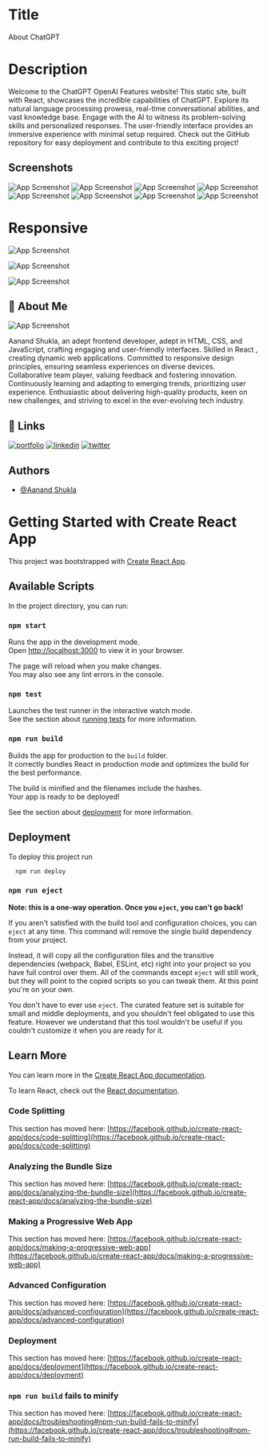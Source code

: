 # Title 
About ChatGPT

# Description

Welcome to the ChatGPT OpenAI Features website! This static site, built with React, showcases the incredible capabilities of ChatGPT. Explore its natural language processing prowess, real-time conversational abilities, and vast knowledge base. Engage with the AI to witness its problem-solving skills and personalized responses. The user-friendly interface provides an immersive experience with minimal setup required. Check out the GitHub repository for easy deployment and contribute to this exciting project!
## Screenshots

![App Screenshot](https://www.linkpicture.com/q/Screenshot-45.png)
![App Screenshot](https://www.linkpicture.com/q/Screenshot-40.png)
![App Screenshot](https://www.linkpicture.com/q/Screenshot-34_13.png)
![App Screenshot](https://www.linkpicture.com/q/Screenshot-32.png)
![App Screenshot](https://www.linkpicture.com/q/Screenshot-32.png)
![App Screenshot](https://www.linkpicture.com/q/Screenshot-41.png)
![App Screenshot](https://www.linkpicture.com/q/Screenshot-42_7.png)
![App Screenshot](https://www.linkpicture.com/q/Screenshot-35_6.png)

# Responsive
![App Screenshot](https://www.linkpicture.com/q/Screenshot-36_3.png)

![App Screenshot](https://www.linkpicture.com/q/Screenshot-37_8.png)

![App Screenshot](https://www.linkpicture.com/q/Screenshot-39_7.png)




## 🚀 About Me


![App Screenshot](https://www.linkpicture.com/q/WhatsApp-Image-2023-07-27-at-3.45.42-PM.jpeg)
 
Aanand Shukla, an adept frontend developer, adept in HTML, CSS, and JavaScript, crafting engaging and user-friendly interfaces. Skilled in React , creating dynamic web applications. Committed to responsive design principles, ensuring seamless experiences on diverse devices. Collaborative team player, valuing feedback and fostering innovation. Continuously learning and adapting to emerging trends, prioritizing user experience. Enthusiastic about delivering high-quality products, keen on new challenges, and striving to excel in the ever-evolving tech industry.





## 🔗 Links
[![portfolio](https://img.shields.io/badge/my_portfolio-000?style=for-the-badge&logo=ko-fi&logoColor=white)](https://github.com/Aanand-shukla/gpt3_React_Website)
[![linkedin](https://img.shields.io/badge/linkedin-0A66C2?style=for-the-badge&logo=linkedin&logoColor=white)](https://www.linkedin.com/in/aanand-shukla)
[![twitter](https://img.shields.io/badge/twitter-1DA1F2?style=for-the-badge&logo=twitter&logoColor=white)](https://twitter.com/Shuklagii?t=Ut9TgQGsajoLohvLoJnprg&s=09)


## Authors

- [@Aanand Shukla](https://github.com/Aanand-shukla)



# Getting Started with Create React App

This project was bootstrapped with [Create React App](https://github.com/facebook/create-react-app).

## Available Scripts

In the project directory, you can run:

### `npm start`

Runs the app in the development mode.\
Open [http://localhost:3000](http://localhost:3000) to view it in your browser.

The page will reload when you make changes.\
You may also see any lint errors in the console.

### `npm test`

Launches the test runner in the interactive watch mode.\
See the section about [running tests](https://facebook.github.io/create-react-app/docs/running-tests) for more information.

### `npm run build`

Builds the app for production to the `build` folder.\
It correctly bundles React in production mode and optimizes the build for the best performance.

The build is minified and the filenames include the hashes.\
Your app is ready to be deployed!

See the section about [deployment](https://facebook.github.io/create-react-app/docs/deployment) for more information.


## Deployment

To deploy this project run

```bash
  npm run deploy
```

### `npm run eject`

**Note: this is a one-way operation. Once you `eject`, you can't go back!**

If you aren't satisfied with the build tool and configuration choices, you can `eject` at any time. This command will remove the single build dependency from your project.

Instead, it will copy all the configuration files and the transitive dependencies (webpack, Babel, ESLint, etc) right into your project so you have full control over them. All of the commands except `eject` will still work, but they will point to the copied scripts so you can tweak them. At this point you're on your own.

You don't have to ever use `eject`. The curated feature set is suitable for small and middle deployments, and you shouldn't feel obligated to use this feature. However we understand that this tool wouldn't be useful if you couldn't customize it when you are ready for it.

## Learn More

You can learn more in the [Create React App documentation](https://facebook.github.io/create-react-app/docs/getting-started).

To learn React, check out the [React documentation](https://reactjs.org/).

### Code Splitting

This section has moved here: [https://facebook.github.io/create-react-app/docs/code-splitting](https://facebook.github.io/create-react-app/docs/code-splitting)

### Analyzing the Bundle Size

This section has moved here: [https://facebook.github.io/create-react-app/docs/analyzing-the-bundle-size](https://facebook.github.io/create-react-app/docs/analyzing-the-bundle-size)

### Making a Progressive Web App

This section has moved here: [https://facebook.github.io/create-react-app/docs/making-a-progressive-web-app](https://facebook.github.io/create-react-app/docs/making-a-progressive-web-app)

### Advanced Configuration

This section has moved here: [https://facebook.github.io/create-react-app/docs/advanced-configuration](https://facebook.github.io/create-react-app/docs/advanced-configuration)

### Deployment

This section has moved here: [https://facebook.github.io/create-react-app/docs/deployment](https://facebook.github.io/create-react-app/docs/deployment)

### `npm run build` fails to minify

This section has moved here: [https://facebook.github.io/create-react-app/docs/troubleshooting#npm-run-build-fails-to-minify](https://facebook.github.io/create-react-app/docs/troubleshooting#npm-run-build-fails-to-minify)

